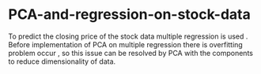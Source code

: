 # PCA-and-regression-on-stock-data
To predict the closing price of the stock data multiple regression is used . Before implementation of PCA on multiple regression there is overfitting problem occur , so this issue can be resolved by PCA with the components to reduce dimensionality of data.
